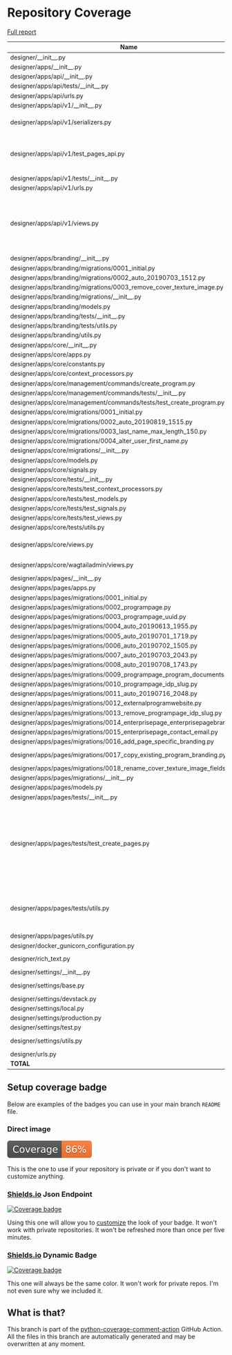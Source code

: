 # Repository Coverage

[Full report](https://htmlpreview.github.io/?https://github.com/edx/portal-designer/blob/python-coverage-comment-action-data/htmlcov/index.html)

| Name                                                                           |    Stmts |     Miss |   Branch |   BrPart |   Cover |   Missing |
|------------------------------------------------------------------------------- | -------: | -------: | -------: | -------: | ------: | --------: |
| designer/\_\_init\_\_.py                                                       |        0 |        0 |        0 |        0 |    100% |           |
| designer/apps/\_\_init\_\_.py                                                  |        0 |        0 |        0 |        0 |    100% |           |
| designer/apps/api/\_\_init\_\_.py                                              |        0 |        0 |        0 |        0 |    100% |           |
| designer/apps/api/tests/\_\_init\_\_.py                                        |        0 |        0 |        0 |        0 |    100% |           |
| designer/apps/api/urls.py                                                      |        3 |        0 |        0 |        0 |    100% |           |
| designer/apps/api/v1/\_\_init\_\_.py                                           |        0 |        0 |        0 |        0 |    100% |           |
| designer/apps/api/v1/serializers.py                                            |       59 |        2 |       18 |        4 |     92% |53->57, 57->61, 62, 138 |
| designer/apps/api/v1/test\_pages\_api.py                                       |      105 |        1 |       48 |        4 |     97% |75->79, 79->83, 84, 108->100 |
| designer/apps/api/v1/tests/\_\_init\_\_.py                                     |        0 |        0 |        0 |        0 |    100% |           |
| designer/apps/api/v1/urls.py                                                   |        3 |        0 |        0 |        0 |    100% |           |
| designer/apps/api/v1/views.py                                                  |       78 |       29 |       20 |        2 |     62% |38-39, 42, 47-50, 71-76, 129-153, 158-161 |
| designer/apps/branding/\_\_init\_\_.py                                         |        0 |        0 |        0 |        0 |    100% |           |
| designer/apps/branding/migrations/0001\_initial.py                             |        7 |        0 |        0 |        0 |    100% |           |
| designer/apps/branding/migrations/0002\_auto\_20190703\_1512.py                |        5 |        0 |        0 |        0 |    100% |           |
| designer/apps/branding/migrations/0003\_remove\_cover\_texture\_image.py       |        4 |        0 |        0 |        0 |    100% |           |
| designer/apps/branding/migrations/\_\_init\_\_.py                              |        0 |        0 |        0 |        0 |    100% |           |
| designer/apps/branding/models.py                                               |        9 |        0 |        0 |        0 |    100% |           |
| designer/apps/branding/tests/\_\_init\_\_.py                                   |        0 |        0 |        0 |        0 |    100% |           |
| designer/apps/branding/tests/utils.py                                          |       15 |        0 |        4 |        0 |    100% |           |
| designer/apps/branding/utils.py                                                |        5 |        1 |        2 |        1 |     71% |        18 |
| designer/apps/core/\_\_init\_\_.py                                             |        0 |        0 |        0 |        0 |    100% |           |
| designer/apps/core/apps.py                                                     |        5 |        0 |        0 |        0 |    100% |           |
| designer/apps/core/constants.py                                                |        3 |        0 |        0 |        0 |    100% |           |
| designer/apps/core/context\_processors.py                                      |        3 |        0 |        0 |        0 |    100% |           |
| designer/apps/core/management/commands/create\_program.py                      |       32 |        2 |        2 |        0 |     94% |     73-74 |
| designer/apps/core/management/commands/tests/\_\_init\_\_.py                   |        0 |        0 |        0 |        0 |    100% |           |
| designer/apps/core/management/commands/tests/test\_create\_program.py          |       31 |        0 |        4 |        0 |    100% |           |
| designer/apps/core/migrations/0001\_initial.py                                 |        8 |        0 |        0 |        0 |    100% |           |
| designer/apps/core/migrations/0002\_auto\_20190819\_1515.py                    |       13 |        2 |        0 |        0 |     85% |     13-14 |
| designer/apps/core/migrations/0003\_last\_name\_max\_length\_150.py            |        4 |        0 |        0 |        0 |    100% |           |
| designer/apps/core/migrations/0004\_alter\_user\_first\_name.py                |        4 |        0 |        0 |        0 |    100% |           |
| designer/apps/core/migrations/\_\_init\_\_.py                                  |        0 |        0 |        0 |        0 |    100% |           |
| designer/apps/core/models.py                                                   |       17 |        0 |        2 |        0 |    100% |           |
| designer/apps/core/signals.py                                                  |       11 |        0 |        6 |        0 |    100% |           |
| designer/apps/core/tests/\_\_init\_\_.py                                       |        0 |        0 |        0 |        0 |    100% |           |
| designer/apps/core/tests/test\_context\_processors.py                          |        8 |        0 |        2 |        0 |    100% |           |
| designer/apps/core/tests/test\_models.py                                       |       30 |        0 |        0 |        0 |    100% |           |
| designer/apps/core/tests/test\_signals.py                                      |       24 |        0 |        0 |        0 |    100% |           |
| designer/apps/core/tests/test\_views.py                                        |       32 |        0 |        4 |        0 |    100% |           |
| designer/apps/core/tests/utils.py                                              |       60 |        0 |       34 |        0 |    100% |           |
| designer/apps/core/views.py                                                    |       41 |        6 |        8 |        1 |     82% |43-44, 58, 96-98 |
| designer/apps/core/wagtailadmin/views.py                                       |       27 |       15 |        6 |        0 |     36% |19-21, 27-48 |
| designer/apps/pages/\_\_init\_\_.py                                            |        0 |        0 |        0 |        0 |    100% |           |
| designer/apps/pages/apps.py                                                    |        4 |        0 |        0 |        0 |    100% |           |
| designer/apps/pages/migrations/0001\_initial.py                                |        7 |        0 |        0 |        0 |    100% |           |
| designer/apps/pages/migrations/0002\_programpage.py                            |        6 |        0 |        0 |        0 |    100% |           |
| designer/apps/pages/migrations/0003\_programpage\_uuid.py                      |        5 |        0 |        0 |        0 |    100% |           |
| designer/apps/pages/migrations/0004\_auto\_20190613\_1955.py                   |        4 |        0 |        0 |        0 |    100% |           |
| designer/apps/pages/migrations/0005\_auto\_20190701\_1719.py                   |        6 |        0 |        0 |        0 |    100% |           |
| designer/apps/pages/migrations/0006\_auto\_20190702\_1505.py                   |        4 |        0 |        0 |        0 |    100% |           |
| designer/apps/pages/migrations/0007\_auto\_20190703\_2043.py                   |        4 |        0 |        0 |        0 |    100% |           |
| designer/apps/pages/migrations/0008\_auto\_20190708\_1743.py                   |        4 |        0 |        0 |        0 |    100% |           |
| designer/apps/pages/migrations/0009\_programpage\_program\_documents.py        |        7 |        0 |        0 |        0 |    100% |           |
| designer/apps/pages/migrations/0010\_programpage\_idp\_slug.py                 |        4 |        0 |        0 |        0 |    100% |           |
| designer/apps/pages/migrations/0011\_auto\_20190716\_2048.py                   |        9 |        0 |        0 |        0 |    100% |           |
| designer/apps/pages/migrations/0012\_externalprogramwebsite.py                 |        7 |        0 |        0 |        0 |    100% |           |
| designer/apps/pages/migrations/0013\_remove\_programpage\_idp\_slug.py         |        4 |        0 |        0 |        0 |    100% |           |
| designer/apps/pages/migrations/0014\_enterprisepage\_enterprisepagebranding.py |        6 |        0 |        0 |        0 |    100% |           |
| designer/apps/pages/migrations/0015\_enterprisepage\_contact\_email.py         |        4 |        0 |        0 |        0 |    100% |           |
| designer/apps/pages/migrations/0016\_add\_page\_specific\_branding.py          |        6 |        0 |        0 |        0 |    100% |           |
| designer/apps/pages/migrations/0017\_copy\_existing\_program\_branding.py      |       15 |        6 |        2 |        1 |     59% | 10-14, 17 |
| designer/apps/pages/migrations/0018\_rename\_cover\_texture\_image\_fields.py  |        4 |        0 |        0 |        0 |    100% |           |
| designer/apps/pages/migrations/\_\_init\_\_.py                                 |        0 |        0 |        0 |        0 |    100% |           |
| designer/apps/pages/models.py                                                  |       64 |        0 |        6 |        0 |    100% |           |
| designer/apps/pages/tests/\_\_init\_\_.py                                      |        0 |        0 |        0 |        0 |    100% |           |
| designer/apps/pages/tests/test\_create\_pages.py                               |      117 |       10 |       22 |        4 |     87% |140->145, 152->154, 162-172, 176-177, 186->188, 199 |
| designer/apps/pages/tests/utils.py                                             |       63 |        0 |       32 |        3 |     97% |33->exit, 53->exit, 106->exit |
| designer/apps/pages/utils.py                                                   |        5 |        0 |        4 |        0 |    100% |           |
| designer/docker\_gunicorn\_configuration.py                                    |       22 |       22 |        8 |        0 |      0% |      4-74 |
| designer/rich\_text.py                                                         |       11 |        1 |        4 |        2 |     80% |17, 19->22 |
| designer/settings/\_\_init\_\_.py                                              |        0 |        0 |        0 |        0 |    100% |           |
| designer/settings/base.py                                                      |       69 |        0 |        6 |        1 |     99% | 210->exit |
| designer/settings/devstack.py                                                  |       16 |       16 |        0 |        0 |      0% |      1-40 |
| designer/settings/local.py                                                     |       18 |       18 |        6 |        0 |      0% |      1-73 |
| designer/settings/production.py                                                |       22 |       22 |        8 |        0 |      0% |      1-48 |
| designer/settings/test.py                                                      |        3 |        0 |        0 |        0 |    100% |           |
| designer/settings/utils.py                                                     |       23 |        7 |        4 |        2 |     67% |11-15, 34, 110 |
| designer/urls.py                                                               |       19 |        0 |        0 |        0 |    100% |           |
|                                                                      **TOTAL** | **1208** |  **160** |  **262** |   **25** | **85%** |           |


## Setup coverage badge

Below are examples of the badges you can use in your main branch `README` file.

### Direct image

[![Coverage badge](https://raw.githubusercontent.com/edx/portal-designer/python-coverage-comment-action-data/badge.svg)](https://htmlpreview.github.io/?https://github.com/edx/portal-designer/blob/python-coverage-comment-action-data/htmlcov/index.html)

This is the one to use if your repository is private or if you don't want to customize anything.

### [Shields.io](https://shields.io) Json Endpoint

[![Coverage badge](https://img.shields.io/endpoint?url=https://raw.githubusercontent.com/edx/portal-designer/python-coverage-comment-action-data/endpoint.json)](https://htmlpreview.github.io/?https://github.com/edx/portal-designer/blob/python-coverage-comment-action-data/htmlcov/index.html)

Using this one will allow you to [customize](https://shields.io/endpoint) the look of your badge.
It won't work with private repositories. It won't be refreshed more than once per five minutes.

### [Shields.io](https://shields.io) Dynamic Badge

[![Coverage badge](https://img.shields.io/badge/dynamic/json?color=brightgreen&label=coverage&query=%24.message&url=https%3A%2F%2Fraw.githubusercontent.com%2Fedx%2Fportal-designer%2Fpython-coverage-comment-action-data%2Fendpoint.json)](https://htmlpreview.github.io/?https://github.com/edx/portal-designer/blob/python-coverage-comment-action-data/htmlcov/index.html)

This one will always be the same color. It won't work for private repos. I'm not even sure why we included it.

## What is that?

This branch is part of the
[python-coverage-comment-action](https://github.com/marketplace/actions/python-coverage-comment)
GitHub Action. All the files in this branch are automatically generated and may be
overwritten at any moment.